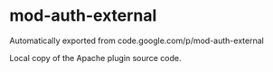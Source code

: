 # mod-auth-external

Automatically exported from code.google.com/p/mod-auth-external

Local copy of the Apache plugin source code. 
